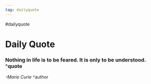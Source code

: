 ```yaml
---
tag: dailyquote
---
```


#dailyquote

# Daily Quote

### Nothing in life is to be feared. It is only to be understood. ^quote
*-Marie Curie* ^author
